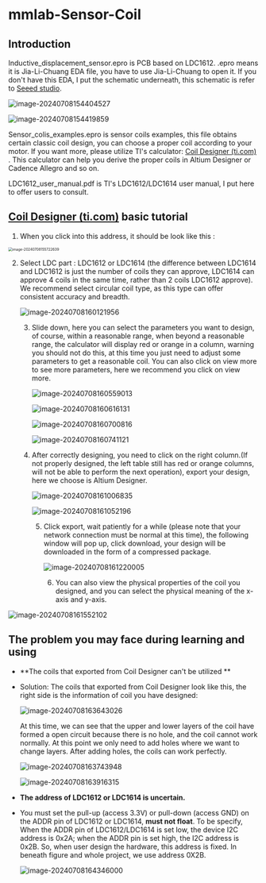 # mmlab-Sensor-Coil

## Introduction

Inductive_displacement_sensor.epro is PCB based on LDC1612.  .epro means it is Jia-Li-Chuang EDA file, you have to use Jia-Li-Chuang to open it.  If you don't have this EDA, I put the schematic underneath, this schematic is refer to [Seeed studio](https://wiki.seeedstudio.com/Grove-2_Channel_Inductive_Sensor-LDC1612/).

![image-20240708154404527](C:\Users\ChenHongKun\AppData\Roaming\Typora\typora-user-images\image-20240708154404527.png)



![image-20240708154419859](C:\Users\ChenHongKun\AppData\Roaming\Typora\typora-user-images\image-20240708154419859.png)

Sensor_colis_examples.epro is sensor coils examples, this file obtains certain classic coil design, you can choose a proper coil according to your motor. If you want more, please utilize TI's calculator: [Coil Designer (ti.com)](https://webench.ti.com/wb5/LDC/#/spirals) . This calculator can help you derive the proper coils in Altium Designer or Cadence Allegro and so on. 

LDC1612_user_manual.pdf is TI's LDC1612/LDC1614 user manual, I put here to offer users to consult.

##  [Coil Designer (ti.com)](https://webench.ti.com/wb5/LDC/#/spirals) basic tutorial

1. When you click into this address, it should be look like this :

<img src="C:\Users\ChenHongKun\AppData\Roaming\Typora\typora-user-images\image-20240708155722639.png" alt="image-20240708155722639" style="zoom:50%;" />

2. Select LDC part : LDC1612 or LDC1614 (the difference between LDC1614 and LDC1612 is just the number of coils they can approve, LDC1614 can approve 4 coils in the same time, rather than 2 coils LDC1612 approve). We recommend select circular coil type, as this type can offer consistent accuracy and breadth.

   ![image-20240708160121956](C:\Users\ChenHongKun\AppData\Roaming\Typora\typora-user-images\image-20240708160121956.png)

   3. Slide down, here you can select the parameters you want to design, of course, within a reasonable range, when beyond a reasonable range, the calculator will display red or orange in a column, warning you should not do this, at this time you just need to adjust some parameters to get a reasonable coil. You can also click on view more to see more parameters, here we recommend you click on view more.

      ![image-20240708160559013](C:\Users\ChenHongKun\AppData\Roaming\Typora\typora-user-images\image-20240708160559013.png)

      ![image-20240708160616131](C:\Users\ChenHongKun\AppData\Roaming\Typora\typora-user-images\image-20240708160616131.png)

      

      ![image-20240708160700816](C:\Users\ChenHongKun\AppData\Roaming\Typora\typora-user-images\image-20240708160700816.png)

      ![image-20240708160741121](C:\Users\ChenHongKun\AppData\Roaming\Typora\typora-user-images\image-20240708160741121.png)

   4. After correctly designing, you need to click on the right column.(If not properly designed, the left table still has red or orange columns, will not be able to perform the next operation), export your design, here we choose is Altium Designer.

      ![image-20240708161006835](C:\Users\ChenHongKun\AppData\Roaming\Typora\typora-user-images\image-20240708161006835.png)

      ![image-20240708161052196](C:\Users\ChenHongKun\AppData\Roaming\Typora\typora-user-images\image-20240708161052196.png)

      5. Click export, wait patiently for a while (please note that your network connection must be normal at this time), the following window will pop up, click download, your design will be downloaded in the form of a compressed package.

         ![image-20240708161220005](C:\Users\ChenHongKun\AppData\Roaming\Typora\typora-user-images\image-20240708161220005.png)

         6. You can also view the physical properties of the coil you designed, and you can select the physical meaning of the x-axis and y-axis.

![image-20240708161552102](C:\Users\ChenHongKun\AppData\Roaming\Typora\typora-user-images\image-20240708161552102.png)

## The problem you may face during learning and using

- **The coils that exported from Coil Designer can't be utilized **

- Solution: The coils that exported from Coil Designer look like this, the right side is the information of coil you have designed: 

  ![image-20240708163643026](C:\Users\ChenHongKun\AppData\Roaming\Typora\typora-user-images\image-20240708163643026.png)

  

  At this time, we can see that the upper and lower layers of the coil have formed a open circuit because there is no hole, and the coil cannot work normally. At this point we only need to add holes where we want to change layers. After adding holes, the coils can work perfectly.

  ![image-20240708163743948](C:\Users\ChenHongKun\AppData\Roaming\Typora\typora-user-images\image-20240708163743948.png)

  ![image-20240708163916315](C:\Users\ChenHongKun\AppData\Roaming\Typora\typora-user-images\image-20240708163916315.png)

  

- **The address of LDC1612 or LDC1614 is uncertain.** 

- You must set the pull-up (access 3.3V) or pull-down (access GND) on the ADDR pin of LDC1612 or LDC1614, **must not float**. To be specify,  When the ADDR pin of LDC1612/LDC1614 is set low, the device I2C address is 0x2A; when the ADDR pin is set high, the I2C address  is 0x2B. So, when user design the hardware, this address is fixed.  In beneath figure and whole project, we use address 0X2B.

  ![image-20240708164346000](C:\Users\ChenHongKun\AppData\Roaming\Typora\typora-user-images\image-20240708164346000.png)
